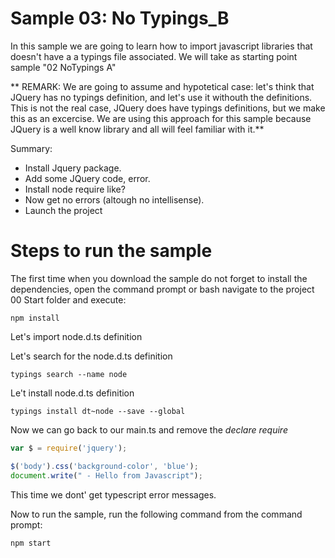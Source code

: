 # Sample 03: No Typings_B

In this sample we are going to learn how to import javascript libraries that
doesn't have a a typings file associated. We will take as starting point sample "02 NoTypings A"

** REMARK: We are going to assume and hypotetical case: let's think that JQuery
has no typings definition, and let's use it withouth the definitions. This is
not the real case, JQuery does have typings definitions, but we make this as an
excercise. We are using this approach for this sample because JQuery is a well
know library and all will feel familiar with it.**

Summary:

- Install Jquery package.
- Add some JQuery code, error.
- Install node require like?
- Now get no errors (altough no intellisense).
- Launch the project


# Steps to run the sample

The first time when you download the sample do not forget to install the dependencies,
open the command prompt or bash navigate to the project 00 Start folder and
execute:

````
npm install
````

Let's import node.d.ts definition

Let's search for the node.d.ts definition

````
typings search --name node
````

Le't install node.d.ts definition

```
typings install dt~node --save --global
```


Now we can go back to our main.ts and remove the _declare require_

````javascript
var $ = require('jquery');

$('body').css('background-color', 'blue');
document.write(" - Hello from Javascript");
````

This time we dont' get typescript error messages.

Now to run the sample, run the following command from the command prompt:

````
npm start
````

